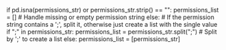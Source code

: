 if pd.isna(permissions_str) or permissions_str.strip() == "":
            permissions_list = []  # Handle missing or empty permission string
        else:
            # If the permission string contains a ';', split it, otherwise just create a list with the single value
            if ";" in permissions_str:
                permissions_list = permissions_str.split(";")  # Split by ';' to create a list
            else:
                permissions_list = [permissions_str]
